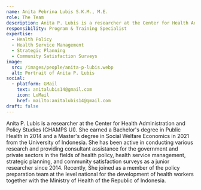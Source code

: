 ```yaml
---
name: Anita Pebrina Lubis S.K.M., M.E.
role: The Team
description: Anita P. Lubis is a researcher at the Center for Health Administration and Policy Studies (CHAMPS UI). She earned a Bachelor's degree in Public Health in 2014 and a Master's degree in Social Welfare Economics in 2021 from the University of Indonesia.
responsibility: Program & Training Specialist
expertise:
  - Health Policy
  - Health Service Management
  - Strategic Planning
  - Community Satisfaction Surveys
image:
  src: /images/people/anita-p-lubis.webp
  alt: Portrait of Anita P. Lubis
social:
  - platform: GMail
    text: anitalubis14@gmail.com
    icon: LuMail
    href: mailto:anitalubis14@gmail.com
draft: false
---
```


Anita P. Lubis is a researcher at the Center for Health Administration and Policy Studies (CHAMPS UI). She earned a Bachelor's degree in Public Health in 2014 and a Master's degree in Social Welfare Economics in 2021 from the University of Indonesia. She has been active in conducting various research and providing consultant assistance for the government and private sectors in the fields of health policy, health service management, strategic planning, and community satisfaction surveys as a junior researcher since 2014. Recently, She joined as a member of the policy preparation team at the level national for the development of health workers together with the Ministry of Health of the Republic of Indonesia.
